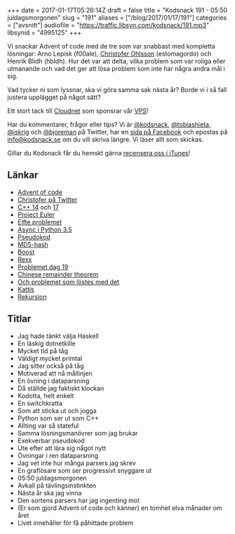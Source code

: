 +++
date = 2017-01-17T05:26:14Z
draft = false
title = "Kodsnack 191 - 05:50 juldagsmorgonen"
slug = "191"
aliases = ["/blog/2017/01/17/191"]
categories = ["avsnitt"]
audiofile = "https://traffic.libsyn.com/kodsnack/191.mp3"
libsynid = "4995125"
+++

Vi snackar Advent of code med de tre som var snabbast med kompletta lösningar: Arno Lepisk (f00ale), [Christofer Ohlsson](https://www.twitter.com/christolsson) (estomagordo) och Henrik Blidh (hbldh). Hur det var att delta, vilka problem som var roliga eller utmanande och vad det ger att lösa problem som inte har några andra mål i sig.

Vad tycker ni som lyssnar, ska vi göra samma sak nästa år? Borde vi i så fall justera upplägget på något sätt?

Ett stort tack till [Cloudnet](http://www.cloudnet.se) som sponsrar vår [VPS](http://en.wikipedia.org/wiki/Virtual_private_server)!

Har du kommentarer, frågor eller tips? Vi är [@kodsnack](https://www.twitter.com/kodsnack), [@tobiashieta](https://www.twitter.com/tobiashieta), [@iskrig](https://www.twitter.com/iskrig) och [@bjoreman](https://www.twitter.com/bjoreman) på Twitter, har en [sida på Facebook](https://www.facebook.com/kodsnack) och epostas på [info@kodsnack.se](mailto:info@kodsnack.se) om du vill skriva längre. Vi läser allt som skickas.

Gillar du Kodsnack får du hemskt gärna [recensera oss i iTunes](http://itunes.apple.com/se/podcast/kodsnack/id561631498?l=en)!

## Länkar ##
* [Advent of code](http://adventofcode.com/)
* [Christofer på Twitter](https://www.twitter.com/christolsson)
* [C++ 14](https://en.wikipedia.org/wiki/C%2B%2B14) och [17](https://en.wikipedia.org/wiki/C%2B%2B17)
* [Project Euler](https://projecteuler.net/)
* [Elfte problemet](http://adventofcode.com/2016/day/11)
* [Async i Python 3.5](http://stackabuse.com/python-async-await-tutorial/)
* [Pseudokod](https://en.wikipedia.org/wiki/Pseudocode)
* [MD5-hash](https://en.wikipedia.org/wiki/MD5)
* [Boost](http://www.boost.org/)
* [Rexx](https://en.wikipedia.org/wiki/Rexx)
* [Problemet dag 19](http://adventofcode.com/2016/day/19)
* [Chinese remainder theorem](https://en.wikipedia.org/wiki/Chinese_remainder_theorem)
* [Och problemet som löstes med det](http://adventofcode.com/2016/day/15)
* [Kattis](https://open.kattis.com/)
* [Rekursion](https://en.wikipedia.org/wiki/Recursion_%28computer_science%29)

## Titlar ##
* Jag hade tänkt välja Haskell
* En läskig dotnetkille
* Mycket tid på tåg
* Väldigt mycket primtal
* Jag sitter också på tåg
* Motiverad att nå mållinjen
* En övning i dataparsning
* Då ställde jag faktiskt klockan
* Kodotta, helt enkelt
* En switchkratta
* Som att sticka ut och jogga
* Python som ser ut som C++
* Allting var så stateful
* Samma lösningsmanövrer som jag brukar
* Exekverbar pseudokod
* Ute efter att lära sig något nytt
* Övningar i ren dataparsning
* Jag vet inte hur många parsers jag skrev
* En graflösare som ser progressivt snyggare ut
* 05:50 juldagsmorgonen
* Avkall på tävlingsinstinkten
* Nästa år ska jag vinna
* Den sortens parsers har jag ingenting mot
* (Er som gjord Advent of code och känner) en tomhet elva månader om året
* Livet innehåller för få påhittade problem